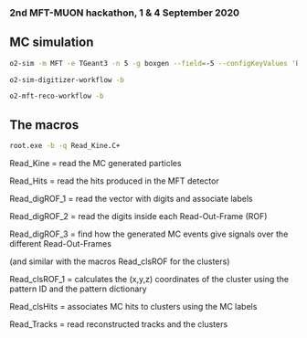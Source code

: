 ### 2nd MFT-MUON hackathon, 1 & 4 September 2020

## MC simulation

```bash
o2-sim -m MFT -e TGeant3 -n 5 -g boxgen --field=-5 --configKeyValues 'BoxGun.pdg=13; BoxGun.eta[0]=-3.8; BoxGun.eta[1]=-2.1; BoxGun.prange[0]=0.1; BoxGun.prange[1]=5.0; BoxGun.number=10'

o2-sim-digitizer-workflow -b 

o2-mft-reco-workflow -b
```

## The macros

```bash
root.exe -b -q Read_Kine.C+
```

Read_Kine = read the MC generated particles

Read_Hits = read the hits produced in the MFT detector

Read_digROF_1 = read the vector with digits and associate labels

Read_digROF_2 = read the digits inside each Read-Out-Frame (ROF)

Read_digROF_3 = find how the generated MC events give signals over the different Read-Out-Frames

(and similar with the macros Read_clsROF for the clusters)

Read_clsROF_1 = calculates the (x,y,z) coordinates of the cluster using the pattern ID and the pattern dictionary

Read_clsHits = associates MC hits to clusters using the MC labels

Read_Tracks = read reconstructed tracks and the clusters
